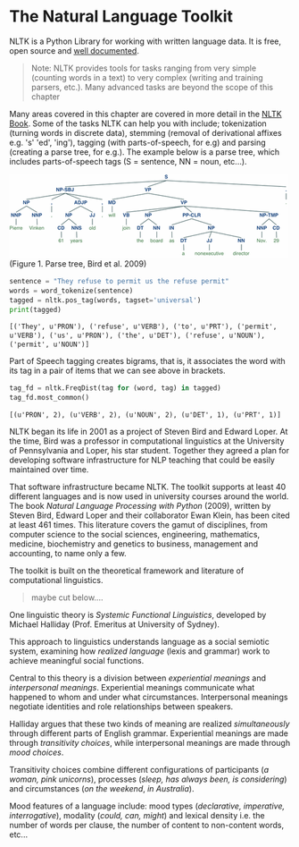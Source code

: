 # The Natural Language Toolkit
NLTK is a Python Library for working with written language data. It is free, open source and [well documented](http://www.nltk.org/). 
> Note: NLTK provides tools for tasks ranging from very simple (counting words in a text) to very complex (writing and training parsers, etc.). Many advanced tasks are beyond the scope of this chapter

Many areas covered in this chapter are covered in more detail in the [NLTK Book](http://www.nltk.org/book/). Some of the tasks NLTK can help you with include; tokenization (turning words in discrete data), stemming (removal of derivational affixes e.g. 's' 'ed', 'ing'), tagging (with parts-of-speech, for e.g) and parsing (creating a parse tree, for e.g.). The example below is a parse tree, which includes parts-of-speech tags (S = sentence, NN = noun, etc...).

![](images/tree.gif)
(Figure 1. Parse tree, Bird et al. 2009)


```python
sentence = "They refuse to permit us the refuse permit"
words = word_tokenize(sentence)
tagged = nltk.pos_tag(words, tagset='universal')
print(tagged)
```

    [('They', u'PRON'), ('refuse', u'VERB'), ('to', u'PRT'), ('permit', u'VERB'), ('us', u'PRON'), ('the', u'DET'), ('refuse', u'NOUN'), ('permit', u'NOUN')]


Part of Speech tagging creates bigrams, that is, it associates the word with its tag in a pair of items that we can see above in brackets.  


```python
tag_fd = nltk.FreqDist(tag for (word, tag) in tagged)
tag_fd.most_common()
```




    [(u'PRON', 2), (u'VERB', 2), (u'NOUN', 2), (u'DET', 1), (u'PRT', 1)]


NLTK began its life in 2001 as a project of Steven Bird and Edward Loper. At the time, Bird was a professor in computational linguistics at the University of Pennsylvania and Loper, his star student. Together they agreed a plan for developing software infrastructure for NLP teaching that could be easily maintained over time. 

That software infrastructure became NLTK. The toolkit supports at least 40 different languages and is now used in university courses around the world. The book *Natural Language Processing with Python* (2009), written by Steven Bird, Edward Loper and their collaborator Ewan Klein, has been cited at least 461 times. This literature covers the gamut of disciplines, from computer science to the social sciences, engineering, mathematics, medicine, biochemistry and genetics to business, management and accounting, to name only a few. 

The toolkit is built on the theoretical framework and literature of computational linguistics.


> maybe cut below....



One linguistic theory is *Systemic Functional Linguistics*, developed by Michael Halliday (Prof. Emeritus at University of Sydney).

This approach to linguistics understands language as a social semiotic system, examining how *realized language* (lexis and grammar) work to achieve meaningful social functions.

Central to this theory is a division between *experiential meanings* and *interpersonal meanings*. Experiential meanings communicate what happened to whom and under what circumstances. Interpersonal meanings negotiate identities and role relationships between speakers. 

Halliday argues that these two kinds of meaning are realized *simultaneously* through different parts of English grammar. Experiential meanings are made through *transitivity choices*, while interpersonal meanings are made through *mood choices*.

Transitivity choices combine different configurations of participants (*a woman, pink unicorns*), processes (*sleep, has always been, is considering*) and circumstances (*on the weekend*, *in Australia*).

Mood features of a language include: mood types (*declarative, imperative, interrogative*), modality (*could, can, might*) and lexical density i.e. the number of words per clause, the number of content to non-content words, etc...